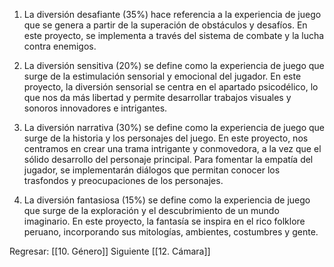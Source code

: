 
1. La diversión desafiante (35%) hace referencia a la experiencia de juego que se genera a partir de la superación de obstáculos y desafíos. En este proyecto, se implementa a través del sistema de combate y la lucha contra enemigos.

2. La diversión sensitiva (20%) se define como la experiencia de juego que surge de la estimulación sensorial y emocional del jugador. En este proyecto, la diversión sensorial se centra en el apartado psicodélico, lo que nos da más libertad y permite desarrollar trabajos visuales y sonoros innovadores e intrigantes.

3. La diversión narrativa (30%) se define como la experiencia de juego que surge de la historia y los personajes del juego. En este proyecto, nos centramos en crear una trama intrigante y conmovedora, a la vez que el sólido desarrollo del personaje principal. Para fomentar la empatía del jugador, se implementarán diálogos que permitan conocer los trasfondos y preocupaciones de los personajes.

4. La diversión fantasiosa (15%) se define como la experiencia de juego que surge de la exploración y el descubrimiento de un mundo imaginario. En este proyecto, la fantasía se inspira en el rico folklore peruano, incorporando sus mitologías, ambientes, costumbres y gente.


Regresar: [[10. Género]]
Siguiente [[12. Cámara]]
